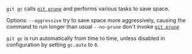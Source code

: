 `git gc` calls [`git prune`](prune.md) and performs various tasks to save space.

Options:
`--aggressive`
try to save space more aggressively, causing the command to run longer than usual
`--no-prune`
don't invoke [`git prune`](prune.md)


`git gc` is run automatically from time to time, unless disabled in configuration by setting `gc.auto` to `0`.
